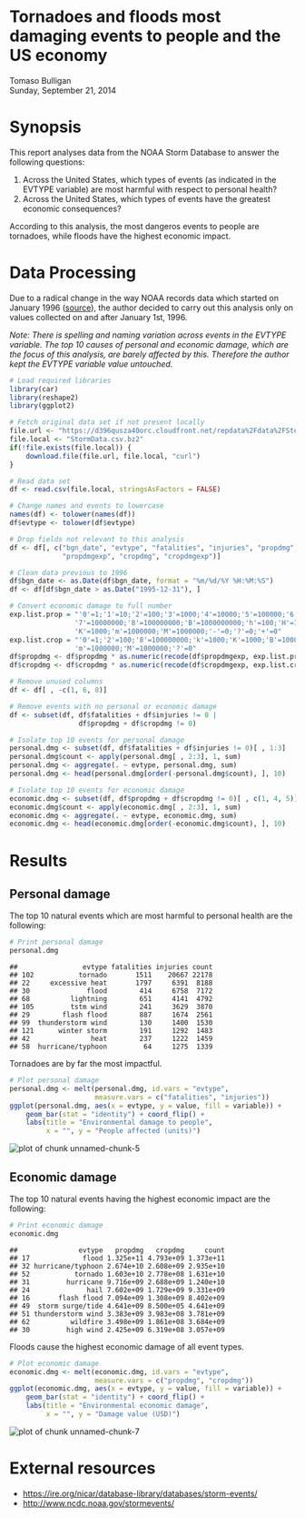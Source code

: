 # Tornadoes and floods most damaging events to people and the US economy
Tomaso Bulligan  
Sunday, September 21, 2014  



# Synopsis

This report analyses data from the NOAA Storm Database to answer the following questions:

1. Across the United States, which types of events (as indicated in the EVTYPE variable) are most harmful with respect to personal health?
2. Across the United States, which types of events have the greatest economic consequences?

According to this analysis, the most dangeros events to people are tornadoes, while floods have the highest economic impact.

# Data Processing

Due to a radical change in the way NOAA records data which started on January 1996 ([source](http://www.ncdc.noaa.gov/stormevents/details.jsp)), the author decided to carry out this analysis only on values collected on and after January 1st, 1996.

*Note: There is spelling and naming variation across events in the EVTYPE variable. The top 10 causes of personal and economic damage, which are the focus of this analysis, are barely affected by this. Therefore the author kept the EVTYPE variable value untouched.*


```r
# Load required libraries
library(car)
library(reshape2)
library(ggplot2)

# Fetch original data set if not present locally
file.url <- "https://d396qusza40orc.cloudfront.net/repdata%2Fdata%2FStormData.csv.bz2"
file.local <- "StormData.csv.bz2"
if(!file.exists(file.local)) {
    download.file(file.url, file.local, "curl")
}
```


```r
# Read data set
df <- read.csv(file.local, stringsAsFactors = FALSE)
```


```r
# Change names and events to lowercase
names(df) <- tolower(names(df))
df$evtype <- tolower(df$evtype)

# Drop fields not relevant to this analysis
df <- df[, c("bgn_date", "evtype", "fatalities", "injuries", "propdmg",
             "propdmgexp", "cropdmg", "cropdmgexp")]

# Clean data previous to 1996
df$bgn_date <- as.Date(df$bgn_date, format = "%m/%d/%Y %H:%M:%S")
df <- df[df$bgn_date > as.Date("1995-12-31"), ]

# Convert economic damage to full number
exp.list.prop = "'0'=1;'1'=10;'2'=100;'3'=1000;'4'=10000;'5'=100000;'6'=1000000;
                '7'=10000000;'8'=100000000;'B'=1000000000;'h'=100;'H'=100;
                'K'=1000;'m'=1000000;'M'=1000000;'-'=0;'?'=0;'+'=0"
exp.list.crop = "'0'=1;'2'=100;'8'=100000000;'k'=1000;'K'=1000;'B'=1000000000;
                'm'=1000000;'M'=1000000;'?'=0"
df$propdmg <- df$propdmg * as.numeric(recode(df$propdmgexp, exp.list.prop))
df$cropdmg <- df$cropdmg * as.numeric(recode(df$cropdmgexp, exp.list.crop))

# Remove unused columns
df <- df[ , -c(1, 6, 8)]

# Remove events with no personal or economic damage
df <- subset(df, df$fatalities + df$injuries != 0 |
                 df$propdmg + df$cropdmg != 0)

# Isolate top 10 events for personal damage
personal.dmg <- subset(df, df$fatalities + df$injuries != 0)[ , 1:3]
personal.dmg$count <- apply(personal.dmg[ , 2:3], 1, sum)
personal.dmg <- aggregate(. ~ evtype, personal.dmg, sum)
personal.dmg <- head(personal.dmg[order(-personal.dmg$count), ], 10)

# Isolate top 10 events for economic damage
economic.dmg <- subset(df, df$propdmg + df$cropdmg != 0)[ , c(1, 4, 5)]
economic.dmg$count <- apply(economic.dmg[ , 2:3], 1, sum)
economic.dmg <- aggregate(. ~ evtype, economic.dmg, sum)
economic.dmg <- head(economic.dmg[order(-economic.dmg$count), ], 10)
```

# Results

## Personal damage

The top 10 natural events which are most harmful to personal health are the following:


```r
# Print personal damage
personal.dmg
```

```
##                evtype fatalities injuries count
## 102           tornado       1511    20667 22178
## 22     excessive heat       1797     6391  8188
## 30              flood        414     6758  7172
## 68          lightning        651     4141  4792
## 105         tstm wind        241     3629  3870
## 29        flash flood        887     1674  2561
## 99  thunderstorm wind        130     1400  1530
## 121      winter storm        191     1292  1483
## 42               heat        237     1222  1459
## 58  hurricane/typhoon         64     1275  1339
```

Tornadoes are by far the most impactful.


```r
# Plot personal damage
personal.dmg <- melt(personal.dmg, id.vars = "evtype",
                     measure.vars = c("fatalities", "injuries"))
ggplot(personal.dmg, aes(x = evtype, y = value, fill = variable)) +
    geom_bar(stat = "identity") + coord_flip() +
    labs(title = "Environmental damage to people",
         x = "", y = "People affected (units)")
```

![plot of chunk unnamed-chunk-5](./StormData_files/figure-html/unnamed-chunk-5.png) 

## Economic damage

The top 10 natural events having the highest economic impact are the following:


```r
# Print economic damage
economic.dmg
```

```
##               evtype   propdmg   cropdmg     count
## 17             flood 1.325e+11 4.793e+09 1.373e+11
## 32 hurricane/typhoon 2.674e+10 2.608e+09 2.935e+10
## 52           tornado 1.603e+10 2.778e+08 1.631e+10
## 31         hurricane 9.716e+09 2.688e+09 1.240e+10
## 24              hail 7.602e+09 1.729e+09 9.331e+09
## 16       flash flood 7.094e+09 1.308e+09 8.402e+09
## 49  storm surge/tide 4.641e+09 8.500e+05 4.641e+09
## 51 thunderstorm wind 3.383e+09 3.983e+08 3.781e+09
## 62          wildfire 3.498e+09 1.861e+08 3.684e+09
## 30         high wind 2.425e+09 6.319e+08 3.057e+09
```

Floods cause the highest economic damage of all event types.


```r
# Plot economic damage
economic.dmg <- melt(economic.dmg, id.vars = "evtype",
                     measure.vars = c("propdmg", "cropdmg"))
ggplot(economic.dmg, aes(x = evtype, y = value, fill = variable)) +
    geom_bar(stat = "identity") + coord_flip() +
    labs(title = "Environmental economic damage",
         x = "", y = "Damage value (USD)")
```

![plot of chunk unnamed-chunk-7](./StormData_files/figure-html/unnamed-chunk-7.png) 

# External resources
- <https://ire.org/nicar/database-library/databases/storm-events/>
- <http://www.ncdc.noaa.gov/stormevents/>
